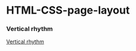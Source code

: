# HTML-CSS-page-layout

### Vertical rhythm
[Vertical rhythm](https://zion86.github.io/HTML-CSS-page-layout/Vertical-rhythm/)
